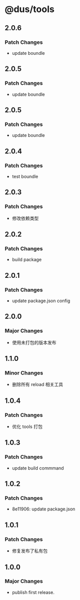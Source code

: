 # @dus/tools

## 2.0.6

### Patch Changes

- update boundle

## 2.0.5

### Patch Changes

- update boundle

## 2.0.5

### Patch Changes

- update boundle

## 2.0.4

### Patch Changes

- test boundle

## 2.0.3

### Patch Changes

- 修改依赖类型

## 2.0.2

### Patch Changes

- build package

## 2.0.1

### Patch Changes

- update package.json config

## 2.0.0

### Major Changes

- 使用未打包的版本发布

## 1.1.0

### Minor Changes

- 删除所有 reload 相关工具

## 1.0.4

### Patch Changes

- 优化 tools 打包

## 1.0.3

### Patch Changes

- update build commmand

## 1.0.2

### Patch Changes

- 8e11906: update package.json

## 1.0.1

### Patch Changes

- 修复发布了私有包

## 1.0.0

### Major Changes

- publish first release.
